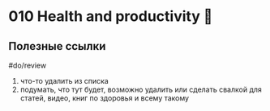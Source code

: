 # 010 Health and productivity 🧠

## Полезные ссылки


#do/review  
1. что-то удалить из списка
2. подумать, что тут будет, возможно удалить или сделать свалкой для статей, видео, книг по здоровья и всему такому